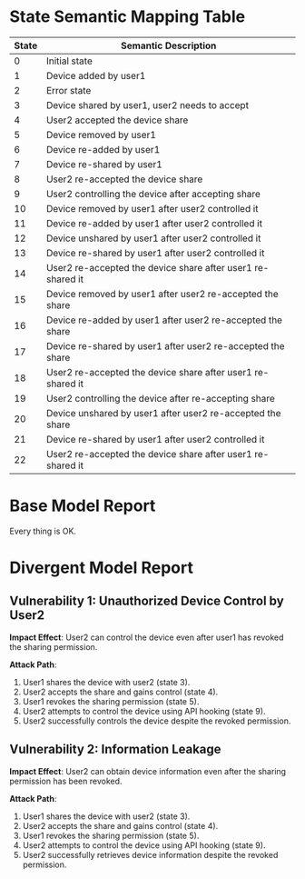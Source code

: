# State Semantic Mapping Table
|State | Semantic Description|
|------|---------------------|
|0 | Initial state |
|1 | Device added by user1 |
|2 | Error state |
|3 | Device shared by user1, user2 needs to accept |
|4 | User2 accepted the device share |
|5 | Device removed by user1 |
|6 | Device re-added by user1 |
|7 | Device re-shared by user1 |
|8 | User2 re-accepted the device share |
|9 | User2 controlling the device after accepting share |
|10 | Device removed by user1 after user2 controlled it |
|11 | Device re-added by user1 after user2 controlled it |
|12 | Device unshared by user1 after user2 controlled it |
|13 | Device re-shared by user1 after user2 controlled it |
|14 | User2 re-accepted the device share after user1 re-shared it |
|15 | Device removed by user1 after user2 re-accepted the share |
|16 | Device re-added by user1 after user2 re-accepted the share |
|17 | Device re-shared by user1 after user2 re-accepted the share |
|18 | User2 re-accepted the device share after user1 re-shared it |
|19 | User2 controlling the device after re-accepting share |
|20 | Device unshared by user1 after user2 re-accepted the share |
|21 | Device re-shared by user1 after user2 controlled it |
|22 | User2 re-accepted the device share after user1 re-shared it |

# Base Model Report
Every thing is OK.

# Divergent Model Report
## Vulnerability 1: Unauthorized Device Control by User2
**Impact Effect**: User2 can control the device even after user1 has revoked the sharing permission.

**Attack Path**:
1. User1 shares the device with user2 (state 3).
2. User2 accepts the share and gains control (state 4).
3. User1 revokes the sharing permission (state 5).
4. User2 attempts to control the device using API hooking (state 9).
5. User2 successfully controls the device despite the revoked permission.

## Vulnerability 2: Information Leakage
**Impact Effect**: User2 can obtain device information even after the sharing permission has been revoked.

**Attack Path**:
1. User1 shares the device with user2 (state 3).
2. User2 accepts the share and gains control (state 4).
3. User1 revokes the sharing permission (state 5).
4. User2 attempts to control the device using API hooking (state 9).
5. User2 successfully retrieves device information despite the revoked permission.